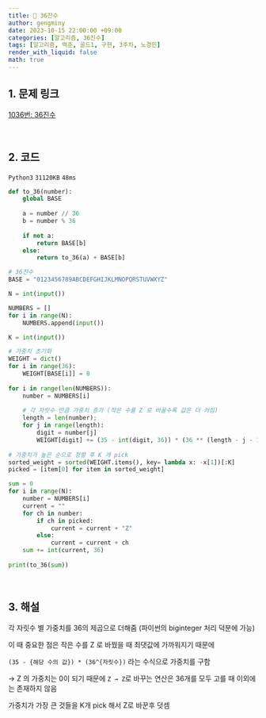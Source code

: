 ```yaml
---
title: 🦊 36진수
author: gengminy
date: 2023-10-15 22:00:00 +09:00
categories: [알고리즘, 36진수]
tags: [알고리즘, 백준, 골드1, 구현, 3주차, 노경민]
render_with_liquid: false
math: true
---
```


## 1. 문제 링크

[1036번: 36진수](https://www.acmicpc.net/problem/1036)

<br>

## 2. 코드

`Python3`  `31120KB`  `48ms`

```python
def to_36(number):
    global BASE
    
    a = number // 36
    b = number % 36
    
    if not a:
        return BASE[b]
    else:
        return to_36(a) + BASE[b]

# 36진수
BASE = "0123456789ABCDEFGHIJKLMNOPQRSTUVWXYZ"

N = int(input())

NUMBERS = []
for i in range(N):
    NUMBERS.append(input())

K = int(input())

# 가중치 초기화
WEIGHT = dict()
for i in range(36):
    WEIGHT[BASE[i]] = 0
    
for i in range(len(NUMBERS)):
    number = NUMBERS[i]
    
    # 각 자릿수 만큼 가중치 증가 (작은 수를 Z 로 바꿀수록 값은 더 커짐)
    length = len(number);
    for j in range(length):
        digit = number[j]
        WEIGHT[digit] += (35 - int(digit, 36)) * (36 ** (length - j - 1))
    
# 가중치가 높은 순으로 정렬 후 K 개 pick
sorted_weight = sorted(WEIGHT.items(), key= lambda x: -x[1])[:K]
picked = [item[0] for item in sorted_weight]

sum = 0
for i in range(N):
    number = NUMBERS[i]
    current = ""
    for ch in number:
        if ch in picked:
            current = current + "Z"
        else:
            current = current + ch
    sum += int(current, 36)
    
print(to_36(sum))
```

<br>

## 3. 해설
    
각 자릿수 별 가중치를 36의 제곱으로 더해줌 (파이썬의 biginteger 처리 덕분에 가능)

이 때 중요한 점은 작은 수를 Z 로 바꿨을 때 최댓값에 가까워지기 때문에

`(35 - {해당 수의 값}) * (36^{자릿수})` 라는 수식으로 가중치를 구함

→ Z 의 가중치는 0이 되기 때문에 `Z → Z`로 바꾸는 연산은 36개를 모두 고를 때 이외에는 존재하지 않음

가중치가 가장 큰 것들을 K개 pick 해서 Z로 바꾼후 덧셈